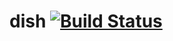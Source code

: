 # dish [![Build Status](https://travis-ci.com/jgthomas/dish.svg?branch=master)](https://travis-ci.com/jgthomas/dish)
